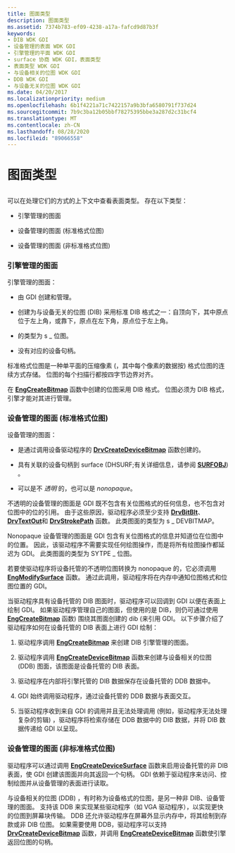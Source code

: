 ```yaml
---
title: 图面类型
description: 图面类型
ms.assetid: 7374b783-ef09-4238-a17a-fafcd9d87b3f
keywords:
- DIB WDK GDI
- 设备管理的表面 WDK GDI
- 引擎管理的平面 WDK GDI
- surface 协商 WDK GDI，表面类型
- 表面类型 WDK GDI
- 与设备相关的位图 WDK GDI
- DDB WDK GDI
- 与设备无关的位图 WDK GDI
ms.date: 04/20/2017
ms.localizationpriority: medium
ms.openlocfilehash: 6b1f4221a71c7422157a9b3bfa6580791f737d24
ms.sourcegitcommit: 7b9c3ba12b05bbf78275395bbe3a287d2c31bcf4
ms.translationtype: MT
ms.contentlocale: zh-CN
ms.lasthandoff: 08/28/2020
ms.locfileid: "89066558"
---
```

# <a name="surface-types"></a>图面类型


## <span id="ddk_surface_types_gg"></span><span id="DDK_SURFACE_TYPES_GG"></span>


可以在处理它们的方式的上下文中查看表面类型。 存在以下类型：

-   引擎管理的图面

-   设备管理的图面 (标准格式位图) 

-   设备管理的图面 (非标准格式位图) 

### <a name="span-idengine-managed_surfacesspanspan-idengine-managed_surfacesspanspan-idengine-managed_surfacesspanengine-managed-surfaces"></a><span id="Engine-Managed_Surfaces"></span><span id="engine-managed_surfaces"></span><span id="ENGINE-MANAGED_SURFACES"></span>引擎管理的图面

引擎管理的图面：

-   由 GDI 创建和管理。

-   创建为与设备无关的位图 (DIB) 采用标准 DIB 格式之一：自顶向下，其中原点位于左上角，或靠下，原点在左下角，原点位于左上角。

-   的类型为 s \_ 位图。

-   没有对应的设备句柄。

标准格式位图是一种单平面的压缩像素 (，其中每个像素的数据按) 格式位图的连续方式存储。 位图的每个扫描行都按四字节边界对齐。

在 [**EngCreateBitmap**](/windows/desktop/api/winddi/nf-winddi-engcreatebitmap) 函数中创建的位图采用 DIB 格式。 位图必须为 DIB 格式，引擎才能对其进行管理。

### <a name="span-iddevice-managed_surfaces__standard-format_bitmaps_spanspan-iddevice-managed_surfaces__standard-format_bitmaps_spanspan-iddevice-managed_surfaces__standard-format_bitmaps_spandevice-managed-surfaces-standard-format-bitmaps"></a><span id="Device-Managed_Surfaces__Standard-Format_Bitmaps_"></span><span id="device-managed_surfaces__standard-format_bitmaps_"></span><span id="DEVICE-MANAGED_SURFACES__STANDARD-FORMAT_BITMAPS_"></span>设备管理的图面 (标准格式位图) 

设备管理的图面：

-   是通过调用设备驱动程序的 [**DrvCreateDeviceBitmap**](/windows/desktop/api/winddi/nf-winddi-drvcreatedevicebitmap) 函数创建的。

-   具有关联的设备句柄到 surface (DHSURF;有关详细信息，请参阅 [**SURFOBJ**](/windows/desktop/api/winddi/ns-winddi-_surfobj)) 。

-   可以是不 *透明* 的，也可以是 *nonopaque*。

不透明的设备管理的图面是 GDI 既不包含有关位图格式的任何信息，也不包含对位图中的位的引用。 由于这些原因，驱动程序必须至少支持 [**DrvBitBlt**](/windows/desktop/api/winddi/nf-winddi-drvbitblt)、 [**DrvTextOut**](/windows/desktop/api/winddi/nf-winddi-drvtextout)和 [**DrvStrokePath**](/windows/desktop/api/winddi/nf-winddi-drvstrokepath) 函数。 此类图面的类型为 s \_ DEVBITMAP。

Nonopaque 设备管理的图面是 GDI 包含有关位图格式的信息并知道位在位图中的位置。 因此，该驱动程序不需要实现任何绘图操作，而是将所有绘图操作都延迟为 GDI。 此类图面的类型为 SYTPE \_ 位图。

若要使驱动程序将设备托管的不透明位图转换为 nonopaque 的，它必须调用 [**EngModifySurface**](/windows/desktop/api/winddi/nf-winddi-engmodifysurface) 函数。 通过此调用，驱动程序将在内存中通知位图格式和位图位置的 GDI。

当驱动程序具有设备托管的 DIB 图面时，驱动程序可以回调到 GDI 以便在表面上绘制 GDI。 如果驱动程序管理自己的图面，但使用的是 DIB，则仍可通过使用 [**EngCreateBitmap**](/windows/desktop/api/winddi/nf-winddi-engcreatebitmap) 函数) 围绕其图面创建的 dib (来引用 GDI。 以下步骤介绍了驱动程序如何在设备托管的 DIB 表面上进行 GDI 绘制：

1.  驱动程序调用 [**EngCreateBitmap**](/windows/desktop/api/winddi/nf-winddi-engcreatebitmap) 来创建 DIB 引擎管理的图面。

2.  驱动程序调用 [**EngCreateDeviceBitmap**](/windows/desktop/api/winddi/nf-winddi-engcreatedevicebitmap) 函数来创建与设备相关的位图 (DDB) 图面，该图面是设备托管的 DIB 表面。

3.  驱动程序在内部将引擎托管的 DIB 数据保存在设备托管的 DDB 数据中。

4.  GDI 始终调用驱动程序，通过设备托管的 DDB 数据与表面交互。

5.  当驱动程序收到来自 GDI 的调用并且无法处理调用 (例如，驱动程序无法处理复杂的剪辑) ，驱动程序将检索存储在 DDB 数据中的 DIB 数据，并将 DIB 数据传递给 GDI 以呈现。

### <a name="span-iddevice-managed_surfaces__nonstandard-format_bitmaps_spanspan-iddevice-managed_surfaces__nonstandard-format_bitmaps_spanspan-iddevice-managed_surfaces__nonstandard-format_bitmaps_spandevice-managed-surfaces-nonstandard-format-bitmaps"></a><span id="Device-Managed_Surfaces__Nonstandard-Format_Bitmaps_"></span><span id="device-managed_surfaces__nonstandard-format_bitmaps_"></span><span id="DEVICE-MANAGED_SURFACES__NONSTANDARD-FORMAT_BITMAPS_"></span>设备管理的图面 (非标准格式位图) 

驱动程序可以通过调用 [**EngCreateDeviceSurface**](/windows/desktop/api/winddi/nf-winddi-engcreatedevicesurface) 函数来启用设备托管的非 DIB 表面，使 GDI 创建该图面并向其返回一个句柄。 GDI 依赖于驱动程序来访问、控制绘图并从设备管理的表面进行读取。

与设备相关的位图 (DDB) ，有时称为设备格式的位图，是另一种非 DIB、设备管理的图面。 支持该 DDB 来实现某些驱动程序（如 VGA 驱动程序），以实现更快的位图到屏幕块传输。 DDB 还允许驱动程序在屏幕外显示内存中，将其绘制到存款或非 DIB 位图。 如果需要使用 DDB，驱动程序可以支持 [**DrvCreateDeviceBitmap**](/windows/desktop/api/winddi/nf-winddi-drvcreatedevicebitmap) 函数，并调用 [**EngCreateDeviceBitmap**](/windows/desktop/api/winddi/nf-winddi-engcreatedevicebitmap) 函数使引擎返回位图的句柄。

 

